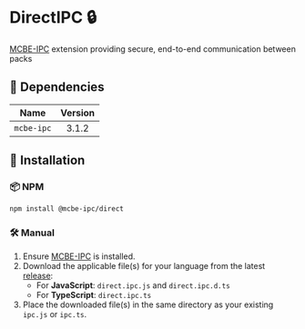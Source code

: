 # DirectIPC 🔒

[MCBE-IPC](https://github.com/OmniacDev/MCBE-IPC) extension providing secure, end-to-end communication between packs

## 🔗 Dependencies

|    Name    | Version |
|:----------:|:-------:|
| `mcbe-ipc` |  3.1.2  |

## 🚀 Installation

### 📦 NPM
```bash
npm install @mcbe-ipc/direct
```

### 🛠 Manual
1. Ensure [MCBE-IPC](https://github.com/OmniacDev/MCBE-IPC) is installed.
2. Download the applicable file(s) for your language from the latest [release](https://github.com/OmniacDev/DirectIPC/releases/latest):
   - For **JavaScript**: `direct.ipc.js` and `direct.ipc.d.ts`
   - For **TypeScript**: `direct.ipc.ts`
3. Place the downloaded file(s) in the same directory as your existing `ipc.js` or `ipc.ts`.